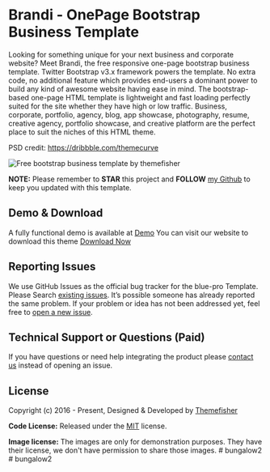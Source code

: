 # Brandi - OnePage Bootstrap Business Template

Looking for something unique for your next business and corporate website? Meet Brandi, the free responsive one-page bootstrap business template. Twitter Bootstrap v3.x framework powers the template. No extra code, no additional feature which provides end-users a dominant power to build any kind of awesome website having ease in mind. The bootstrap-based one-page HTML template is lightweight and fast loading perfectly suited for the site whether they have high or low traffic. Business, corporate, portfolio, agency, blog, app showcase, photography, resume, creative agency, portfolio showcase, and creative platform are the perfect place to suit the niches of this HTML theme.

PSD credit: <https://dribbble.com/themecurve>

<img src="https://cloud.githubusercontent.com/assets/10640964/5989549/0f93dfc8-a9b6-11e4-8f1e-75189f6a5759.jpg" alt="Free bootstrap business template by themefisher">

**NOTE:** Please remember to **STAR** this project and **FOLLOW** [my Github](https://github.com/themefisher) to keep you updated with this template.

## Demo & Download

A fully functional demo is available at <a href="http://demo.themefisher.com/brandi">Demo</a>
You can visit our website to download this theme <a href="https://themefisher.com/products/brandi/">Download Now</a>

<!-- reporting issue -->
## Reporting Issues

We use GitHub Issues as the official bug tracker for the blue-pro Template. Please Search [existing issues](https://github.com/themefisher/blue-pro/issues). It’s possible someone has already reported the same problem.
If your problem or idea has not been addressed yet, feel free to [open a new issue](https://github.com/themefisher/blue-pro/issues).

<!-- support -->
## Technical Support or Questions (Paid)

If you have questions or need help integrating the product please [contact us](mailto:mehedi@themefisher.com) instead of opening an issue.

<!-- licence -->
## License

Copyright (c) 2016 - Present, Designed & Developed by [Themefisher](https://themefisher.com)

**Code License:** Released under the [MIT](https://github.com/themefisher/blue-pro/blob/main/LICENSE) license.

**Image license:** The images are only for demonstration purposes. They have their license, we don't have permission to share those images.
#   b u n g a l o w 2  
 # bungalow2
